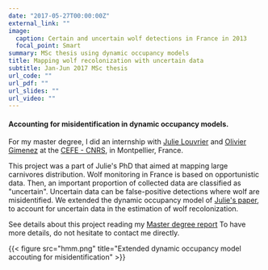 ```yaml
---
date: "2017-05-27T00:00:00Z"
external_link: ""
image:
  caption: Certain and uncertain wolf detections in France in 2013
  focal_point: Smart
summary: MSc thesis using dynamic occupancy models
title: Mapping wolf recolonization with uncertain data
subtitle: Jan-Jun 2017 MSc thesis
url_code: ""
url_pdf: ""
url_slides: ""
url_video: ""
---
```


#### Accounting for misidentification in dynamic occupancy models.


For my master degree, I did an internship with [Julie Louvrier](https://twitter.com/LouvrierJulie) and [Olivier Gimenez](https://oliviergimenez.github.io/) at the [CEFE - CNRS](https://www.cefe.cnrs.fr/en/), in Montpellier, France.  

This project was a part of Julie's PhD that aimed at mapping large carnivores distribution. Wolf monitoring in France is based on opportunistic data. Then, an important proportion of collected data are classified as "uncertain". Uncertain data can be false-positive detections where wolf are misidentified. We extended the dynamic occupancy model of [Julie's paper](https://onlinelibrary.wiley.com/doi/full/10.1111/ecog.02874), to account for uncertain data in the estimation of wolf recolonization.      

See details about this project reading my [Master degree report](M2.pdf) To have more details, do not hesitate to contact me directly.

{{< figure src="hmm.png" title="Extended dynamic occupancy model accouting for misidentification" >}}
